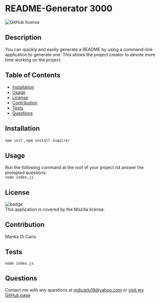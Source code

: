 
  # README-Generator 3000
  ![GitHub license](https://img.shields.io/badge/license-Mozilla-blue.svg)

  ## Description
  You can quickly and easily generate a README by using a command-line application to generate one. This allows the project creator to devote more time working on the project.

  ## Table of Contents
  * [Installation](#installation)
  * [Usage](#usage)
  * [License](#license)
  * [Contribution](#contribution)
  * [Tests](#tests)
  * [Questions](#questions)

  ## Installation
  `npm init` , `npm install inquirer`

  ## Usage
  Run the following command at the root of your project nd answer the prompted questions: <br /> `node index.js`

  ## License
  ![badge](https://img.shields.io/badge/license-Mozilla-brightgreen)
  <br />
  This application is covered by the Mozilla license.
  
  ## Contribution
  Marika Di Carlo

  ## Tests
  `node index.js`

  ## Questions
  Contact me with any questions at mdicarlo19@yahoo.com or [visit my GitHub page](https://github.com/marikadicarlo)
